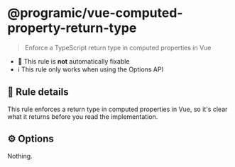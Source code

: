 # @programic/vue-computed-property-return-type

> Enforce a TypeScript return type in computed properties in Vue

- :hammer: This rule is **not** automatically fixable
- :information_source: This rule only works when using the Options API

## :book: Rule details
This rule enforces a return type in computed properties in Vue, so it's clear what it returns before you read the implementation.

## :gear: Options
Nothing.

